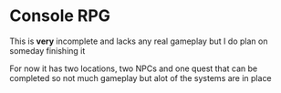 # Console RPG

This is **very** incomplete and lacks any real gameplay but I do plan on someday finishing it

For now it has two locations, two NPCs and one quest that can be completed so not much gameplay but alot of the systems are in place